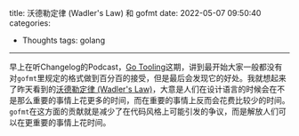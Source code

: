 title: 沃德勒定律 (Wadler's Law) 和 gofmt
date: 2022-05-07 09:50:40
categories:
- Thoughts
tags: golang
---

早上在听Changelog的Podcast，[Go Tooling](https://changelog.com/gotime/90)这期，讲到最开始大家一般都没有对`gofmt`里规定的格式做到百分百的接受，但是最后会发现它的好处。我就想起来了昨天看到的[沃德勒定律 (Wadler's Law)](https://github.com/nusr/hacker-laws-zh#%E6%B2%83%E5%BE%B7%E5%8B%92%E5%AE%9A%E5%BE%8B-wadlers-law)，大意是人们在设计语言的时候会在不是那么重要的事情上花更多的时间，而在重要的事情上反而会花费比较少的时间。`gofmt`在这方面的贡献就是减少了在代码风格上可能引发的争议，而是解放人们可以在更重要的事情上花时间。